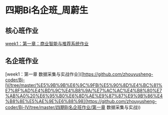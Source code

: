 # 四期Bi名企班_周蔚生
## 核心班作业
[week1：第一章：商业智能与推荐系统作业](https://github.com/zhouyusheng-coder/Bi-IV/tree/master/%E5%9B%9B%E6%9C%9FBi%E6%A0%B8%E5%BF%83%E7%8F%AD%E4%BD%9C%E4%B8%9A/%E7%AC%AC%E4%B8%80%E7%AB%A0%E7%AC%AC1%E8%8A%82%EF%BC%9A%20%E5%95%86%E4%B8%9A%E6%99%BA%E8%83%BD%E4%B8%8E%E6%8E%A8%E8%8D%90%E7%B3%BB%E7%BB%9F%E4%BD%9C%E4%B8%9A)

## 名企班作业

[week1：第一章 数据采集与实战作业]([https://github.com/zhouyusheng-coder/Bi-IV/tree/master/%E5%9B%9B%E6%9C%9FBi%E5%90%8D%E4%BC%81%E7%8F%AD%E4%BD%9C%E4%B8%9A/%E7%AC%AC%E4%B8%80%E7%AB%A0%20%E6%95%B0%E6%8D%AE%E9%87%87%E9%9B%86%E4%B8%8E%E5%AE%9E%E6%88%98](https://github.com/zhouyusheng-coder/Bi-IV/tree/master/四期Bi名企班作业/第一章 数据采集与实战))
